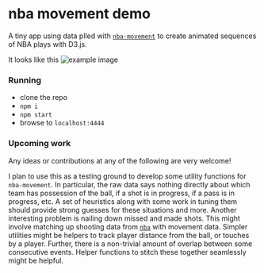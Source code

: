 # nba movement demo

A tiny app using data plled with [`nba-movement`](https://github.com/nickb1080/nba-movement) to create animated sequences of NBA plays with D3.js. 

It looks like this
![example image](https://raw.githubusercontent.com/nickb1080/nba-movement-demo/master/img/example.gif)

### Running
- clone the repo
- `npm i`
- `npm start`
- browse to `localhost:4444`

### Upcoming work
Any ideas or contributions at any of the following are very welcome!

I plan to use this as a testing ground to develop some utility functions for `nba-movement`. In particular, the raw data says nothing directly about which team has possession of the ball, if a shot is in progress, if a pass is in progress, etc. A set of heuristics along with some work in tuning them should provide strong guesses for these situations and more. Another interesting problem is nailing down missed and made shots. This might involve matching up shooting data from [`nba`](https://github.com/nickb1080/nba-movement) with movement data. Simpler utilities might be helpers to track player distance from the ball, or touches by a player. Further, there is a non-trivial amount of overlap between some consecutive events. Helper functions to stitch these together seamlessly might be helpful. 
